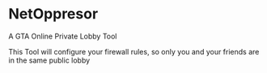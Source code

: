 # NetOppresor
A GTA Online Private Lobby Tool

This Tool will configure your firewall rules, so only you and your friends are in the same public lobby
